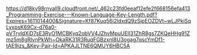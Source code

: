 https://d18ky98rnyall9.cloudfront.net/_462c23fd0eeaf12efe2f668156efa413_Programming-Exercise---Known-Language-Key-Length.pdf?Expires=1611014400&Signature=Kf87Kuq56i2ldxdQ9zSjpEOZDVt~wLJPkiSqLyxpsK69Cx-d76a0-pVTryldXiD7sE3RyO1MCBKyq2obVV4JZhvMpuUElI31ZhR8gs7ZKQeHHg91Zmz5m8gRlvnPkWh~OkaRK31R3RuqFGBzxnl8U3ogag7qscYmDf1-tAE9izs_&Key-Pair-Id=APKAJLTNE6QMUY6HBC5A
